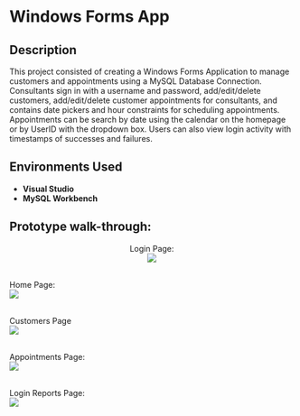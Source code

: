<h1>Windows Forms App</h1>

<h2>Description</h2>
This project consisted of creating a Windows Forms Application to manage customers and appointments using a MySQL Database Connection.  Consultants sign in with a username and password, add/edit/delete customers, add/edit/delete customer appointments for consultants, and contains date pickers and hour constraints for scheduling appointments. Appointments can be search by date using the calendar on the homepage or by UserID with the dropdown box. Users can also view login activity with timestamps of successes and failures.
<br />



<h2>Environments Used </h2>

- <b>Visual Studio</b>
- <b>MySQL Workbench</b>


<h2>Prototype walk-through:</h2>

<p align="center">
Login Page: <br/>
<img src="https://i.imgur.com/LyuF88y.png"/>
<br />
<br />
  
Home Page:  <br/>
<img src="https://i.imgur.com/Wir0hRm.png"/>
<br />
<br />
  
Customers Page  <br/>
<img src="https://i.imgur.com/JlqagJi.png"/>
<br />
<br />
  
Appointments Page: <br/>
<img src="https://i.imgur.com/CQc8pkq.png"/>
<br />
<br />
  
Login Reports Page: <br/>
<img src="https://i.imgur.com/RatjKDm.png"/>
</p>

<!--
 ```diff
- text in red
+ text in green
! text in orange
# text in gray
@@ text in purple (and bold)@@
```
--!>
